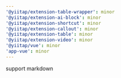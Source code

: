 ```yaml
---
'@yiitap/extension-table-wrapper': minor
'@yiitap/extension-ai-block': minor
'@yiitap/extension-shortcut': minor
'@yiitap/extension-callout': minor
'@yiitap/extension-table': minor
'@yiitap/extension-video': minor
'@yiitap/vue': minor
'app-vue': minor
---
```


support markdown
